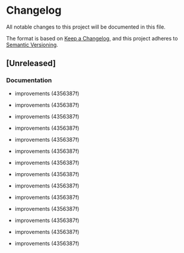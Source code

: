 # Changelog

All notable changes to this project will be documented in this file.

The format is based on [Keep a Changelog](https://keepachangelog.com/en/1.0.0/),
and this project adheres to [Semantic Versioning](https://semver.org/spec/v2.0.0.html).

## [Unreleased]


### Documentation

- improvements (4356387f)

- improvements (4356387f)
- improvements (4356387f)
- improvements (4356387f)
- improvements (4356387f)
- improvements (4356387f)
- improvements (4356387f)
- improvements (4356387f)
- improvements (4356387f)
- improvements (4356387f)
- improvements (4356387f)
- improvements (4356387f)
- improvements (4356387f)
- improvements (4356387f)